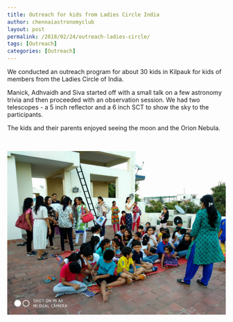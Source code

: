 ```yaml
---
title: Outreach for kids from Ladies Circle India
author: chennaiastronomyclub
layout: post
permalink: /2018/02/24/outreach-ladies-circle/
tags: [Outreach]
categories: [Outreach]
---
```

We conducted an outreach program for about 30 kids in Kilpauk for kids of members from the Ladies Circle of India.

Manick, Adhvaidh and Siva started off with a small talk on a few astronomy trivia and then proceeded with an observation session. We had two telescopes - a 5 inch reflector and a 6 inch SCT to show the sky to the participants.

The kids and their parents enjoyed seeing the moon and the Orion Nebula.

&nbsp;

![The participants](/img/2018/02/ladies-circle.jpg)
